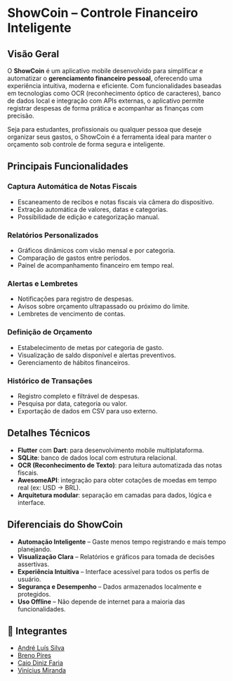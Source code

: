 # ShowCoin – Controle Financeiro Inteligente

## Visão Geral

O **ShowCoin** é um aplicativo mobile desenvolvido para simplificar e automatizar o **gerenciamento financeiro pessoal**, oferecendo uma experiência intuitiva, moderna e eficiente. Com funcionalidades baseadas em tecnologias como OCR (reconhecimento óptico de caracteres), banco de dados local e integração com APIs externas, o aplicativo permite registrar despesas de forma prática e acompanhar as finanças com precisão.

Seja para estudantes, profissionais ou qualquer pessoa que deseje organizar seus gastos, o ShowCoin é a ferramenta ideal para manter o orçamento sob controle de forma segura e inteligente.

## Principais Funcionalidades

### Captura Automática de Notas Fiscais
- Escaneamento de recibos e notas fiscais via câmera do dispositivo.
- Extração automática de valores, datas e categorias.
- Possibilidade de edição e categorização manual.

### Relatórios Personalizados
- Gráficos dinâmicos com visão mensal e por categoria.
- Comparação de gastos entre períodos.
- Painel de acompanhamento financeiro em tempo real.

### Alertas e Lembretes
- Notificações para registro de despesas.
- Avisos sobre orçamento ultrapassado ou próximo do limite.
- Lembretes de vencimento de contas.

### Definição de Orçamento
- Estabelecimento de metas por categoria de gasto.
- Visualização de saldo disponível e alertas preventivos.
- Gerenciamento de hábitos financeiros.

### Histórico de Transações
- Registro completo e filtrável de despesas.
- Pesquisa por data, categoria ou valor.
- Exportação de dados em CSV para uso externo.

## Detalhes Técnicos

- **Flutter** com **Dart**: para desenvolvimento mobile multiplataforma.
- **SQLite**: banco de dados local com estrutura relacional.
- **OCR (Reconhecimento de Texto)**: para leitura automatizada das notas fiscais.
- **AwesomeAPI**: integração para obter cotações de moedas em tempo real (ex: USD → BRL).
- **Arquitetura modular**: separação em camadas para dados, lógica e interface.

## Diferenciais do ShowCoin

- **Automação Inteligente** – Gaste menos tempo registrando e mais tempo planejando.
- **Visualização Clara** – Relatórios e gráficos para tomada de decisões assertivas.
- **Experiência Intuitiva** – Interface acessível para todos os perfis de usuário.
- **Segurança e Desempenho** – Dados armazenados localmente e protegidos.
- **Uso Offline** – Não depende de internet para a maioria das funcionalidades.

## 👥 Integrantes

- [André Luís Silva](https://andrels.net/)
- [Breno Pires](https://www.linkedin.com/in/brenopiressantos/)
- [Caio Diniz Faria](https://www.linkedin.com/in/caiofdiniz)
- [Vinícius Miranda](https://www.linkedin.com/in/vinimiraa/)
